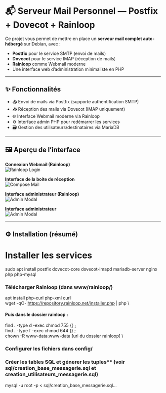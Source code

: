 # 📬 Serveur Mail Personnel — Postfix + Dovecot + Rainloop

Ce projet vous permet de mettre en place un **serveur mail complet auto-hébergé** sur Debian, avec :
- **Postfix** pour le service SMTP (envoi de mails)
- **Dovecot** pour le service IMAP (réception de mails)
- **Rainloop** comme Webmail moderne
- Une interface web d’administration minimaliste en PHP

---

## ✨ Fonctionnalités

- 📤 Envoi de mails via Postfix (supporte authentification SMTP)
- 📥 Réception des mails via Dovecot (IMAP uniquement)
- 🌐 Interface Webmail moderne via Rainloop
- ⚙️ Interface admin PHP pour redémarrer les services
- 🗃️ Gestion des utilisateurs/destinataires via MariaDB

---

## 🖼️ Aperçu de l’interface


**Connexion Webmail (Rainloop)**  
![Rainloop Login](https://i.postimg.cc/5Ndd817X/screen-rainloop-connexion.png)

**Interface de la boite de réception**  
![Compose Mail](https://i.postimg.cc/CxkBMFZS/screen-rainloop.png)

**Interface administrateur (Rainloop)**  
![Admin Modal](https://i.postimg.cc/dQz61VWx/screen-rainloop-admin.png)

**Interface administrateur**  
![Admin Modal](https://i.postimg.cc/0NXkG3Fb/screen-admin.png)

---

## ⚙️ Installation (résumé)

# Installer les services
sudo apt install postfix dovecot-core dovecot-imapd mariadb-server nginx php php-mysql

### Télécharger Rainloop (dans www/rainloop/)
apt install php-curl php-xml curl  \
wget -qO- https://repository.rainloop.net/installer.php | php  \

#### Puis dans le dossier rainloop : 

find . -type d -exec chmod 755 {} \;  \
find . -type f -exec chmod 644 {} \;  \
chown -R www-data:www-data [url du dossier rainloop]  \
### Configurer les fichiers dans config/

### Créer les tables SQL et génerer les tuples** (voir sql/creation_base_messagerie.sql et creation_utilisateurs_messagerie.sql)
mysql -u root -p < sql/creation_base_messagerie.sql...

